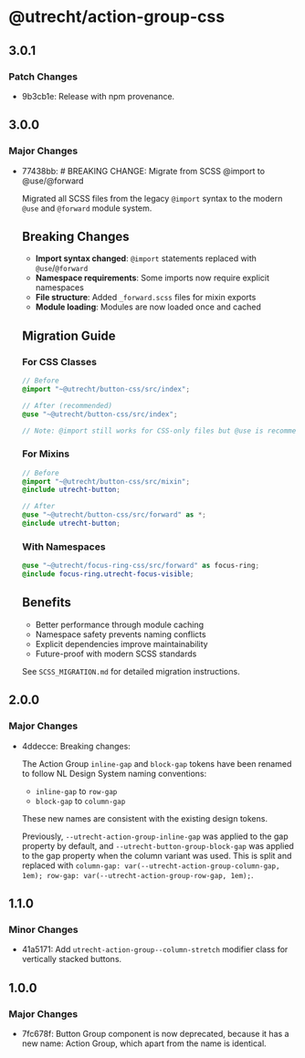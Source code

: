 # @utrecht/action-group-css

## 3.0.1

### Patch Changes

- 9b3cb1e: Release with npm provenance.

## 3.0.0

### Major Changes

- 77438bb: # BREAKING CHANGE: Migrate from SCSS @import to @use/@forward

  Migrated all SCSS files from the legacy `@import` syntax to the modern `@use` and `@forward` module system.

  ## Breaking Changes

  - **Import syntax changed**: `@import` statements replaced with `@use`/`@forward`
  - **Namespace requirements**: Some imports now require explicit namespaces
  - **File structure**: Added `_forward.scss` files for mixin exports
  - **Module loading**: Modules are now loaded once and cached

  ## Migration Guide

  ### For CSS Classes

  ```scss
  // Before
  @import "~@utrecht/button-css/src/index";

  // After (recommended)
  @use "~@utrecht/button-css/src/index";

  // Note: @import still works for CSS-only files but @use is recommended
  ```

  ### For Mixins

  ```scss
  // Before
  @import "~@utrecht/button-css/src/mixin";
  @include utrecht-button;

  // After
  @use "~@utrecht/button-css/src/forward" as *;
  @include utrecht-button;
  ```

  ### With Namespaces

  ```scss
  @use "~@utrecht/focus-ring-css/src/forward" as focus-ring;
  @include focus-ring.utrecht-focus-visible;
  ```

  ## Benefits

  - Better performance through module caching
  - Namespace safety prevents naming conflicts
  - Explicit dependencies improve maintainability
  - Future-proof with modern SCSS standards

  See `SCSS_MIGRATION.md` for detailed migration instructions.

## 2.0.0

### Major Changes

- 4ddecce: Breaking changes:

  The Action Group `inline-gap` and `block-gap` tokens have been renamed to follow NL Design System naming conventions:

  - `inline-gap` to `row-gap`
  - `block-gap` to `column-gap`

  These new names are consistent with the existing design tokens.

  Previously, `--utrecht-action-group-inline-gap` was applied to the gap property by default, and `--utrecht-button-group-block-gap` was applied to the gap property when the column variant was used. This is split and replaced with `column-gap: var(--utrecht-action-group-column-gap, 1em); row-gap: var(--utrecht-action-group-row-gap, 1em);`.

## 1.1.0

### Minor Changes

- 41a5171: Add `utrecht-action-group--column-stretch` modifier class for vertically stacked buttons.

## 1.0.0

### Major Changes

- 7fc678f: Button Group component is now deprecated, because it has a new name: Action Group, which apart from the name is identical.
